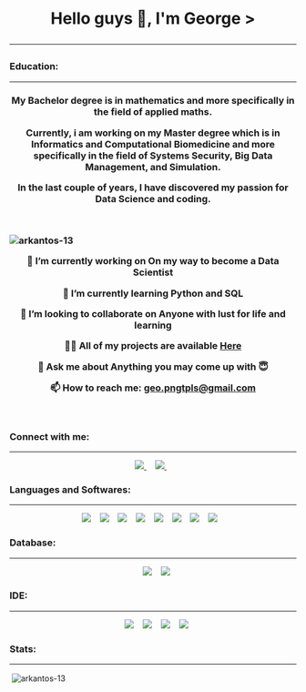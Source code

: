 <h1 align="center"> Hello guys 👋, I'm George ><hr>


<!-----Education----->   
<h3 align="left">Education:</h3><hr></hr>


<h3 align="center">
  
  My Bachelor degree is in mathematics and more specifically in the field of applied maths.  
    
  Currently, i am working on my Master degree which is in Informatics and Computational Biomedicine and more specifically in the field of Systems Security, Big Data Management, and Simulation.
    
  In the last couple of years, I have discovered my passion for Data Science and coding.
</p>
  
   
<br>  


<p align="left"> <img src="https://komarev.com/ghpvc/?username=arkantos-13&label=Profile%20views&color=0e75b6&style=flat" alt="arkantos-13" /> </p>


🔭 I’m currently working on **On my way to become a Data Scientist**

🌱 I’m currently learning **Python and SQL**

👯 I’m looking to collaborate on **Anyone with lust for life and learning**

👨‍💻 All of my projects are available [Here](https://github.com/Arkantos-13?tab=repositories)

💬 Ask me about **Anything you may come up with :innocent:**

📫 How to reach me: **geo.pngtpls@gmail.com**

<br>


<!-----Connect with me-----> 
<h3 align="left">Connect with me:</h3><hr></hr>


<p align='center'>
    <a href="mailto:geo.pngtpls@gmail.com?subject=github_message"><img src="https://img.shields.io/badge/Gmail-EA4335?style=for-the-badge&logo=gmail&logoColor=white" />                </a>&nbsp;&nbsp;&nbsp;
    <a href="https://www.linkedin.com/in/geopanagiotopoulos/">
          <img src="https://img.shields.io/badge/linkedin-%230077B5.svg?&style=for-the-badge&logo=linkedin&logoColor=white" />
        </a>&nbsp;&nbsp;
   
</p>


<!-----Languages and Softwares-----> 
<h3 align="left">Languages and Softwares:</h3><hr></hr>


<p align='center'>
    <img src="https://img.shields.io/badge/Python-3776AB?style=for-the-badge&logo=python&logoColor=white" />
    </a>&nbsp;&nbsp;
       <img src="https://img.shields.io/badge/Pandas-2C2D72?style=for-the-badge&logo=pandas&logoColor=white" />
    </a>&nbsp;&nbsp;
       <img src="https://img.shields.io/badge/Numpy-777BB4?style=for-the-badge&logo=numpy&logoColor=white" />
    </a>&nbsp;&nbsp;
       <img src="https://img.shields.io/badge/scikit_learn-F7931E?style=for-the-badge&logo=scikit-learn&logoColor=white" />
    </a>&nbsp;&nbsp;
       <img src="https://img.shields.io/badge/SciPy-654FF0?style=for-the-badge&logo=SciPy&logoColor=white" />
    </a>&nbsp;&nbsp;
       <img src="https://img.shields.io/badge/TensorFlow-FF6F00?style=for-the-badge&logo=TensorFlow&logoColor=white" />
    </a>&nbsp;&nbsp;
       <img src="https://img.shields.io/badge/Plotly-239120?style=for-the-badge&logo=plotly&logoColor=white" />
    </a>&nbsp;&nbsp;
       <img src="https://img.shields.io/badge/PyTorch-EE4C2C?style=for-the-badge&logo=PyTorch&logoColor=white" />
    </a>&nbsp;&nbsp;
     
</p>


<!-----Databases-----> 
<h3 align="left">Database:</h3><hr></hr>


<p align='center'>
       </a>&nbsp;&nbsp;
       <img src="https://img.shields.io/badge/MySQL-00000F?style=for-the-badge&logo=mysql&logoColor=white" />
        </a>&nbsp;&nbsp;
       <img src="https://img.shields.io/badge/PostgreSQL-316192?style=for-the-badge&logo=postgresql&logoColor=white" />

</p>


<!-----IDE-----> 
<h3 align="left">IDE:</h3><hr></hr>


<p align='center'>
       </a>&nbsp;&nbsp;
           <img src="https://img.shields.io/badge/conda-342B029.svg?&style=for-the-badge&logo=anaconda&logoColor=white" />
       </a>&nbsp;&nbsp;
           <img src="https://img.shields.io/badge/Git-F05032?style=for-the-badge&logo=git&logoColor=white" />
       </a>&nbsp;&nbsp;
           <img src="https://img.shields.io/badge/Jupyter-F37626.svg?&style=for-the-badge&logo=Jupyter&logoColor=white" />
        </a>&nbsp;&nbsp;
           <img src="https://img.shields.io/badge/pycharm-143?style=for-the-badge&logo=pycharm&logoColor=black&color=black&labelColor=green" />

</p>

<!-----Stats----->
<h3 align="left">Stats:</h3><hr></hr>


<p align='center'>
      <p>&nbsp;<img align="center" src="https://github-readme-stats.vercel.app/api?username=arkantos-13&show_icons=true&locale=en" alt="arkantos-13" /></p>

